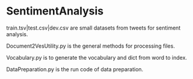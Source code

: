 # SentimentAnalysis
train.tsv|test.csv|dev.csv are small datasets from tweets for sentiment analysis.

Document2VesUtility.py is the general methods for processing files.

Vocabulary.py is to generate the vocabulary and dict from word to index.

DataPreparation.py is the run code of data preparation.



